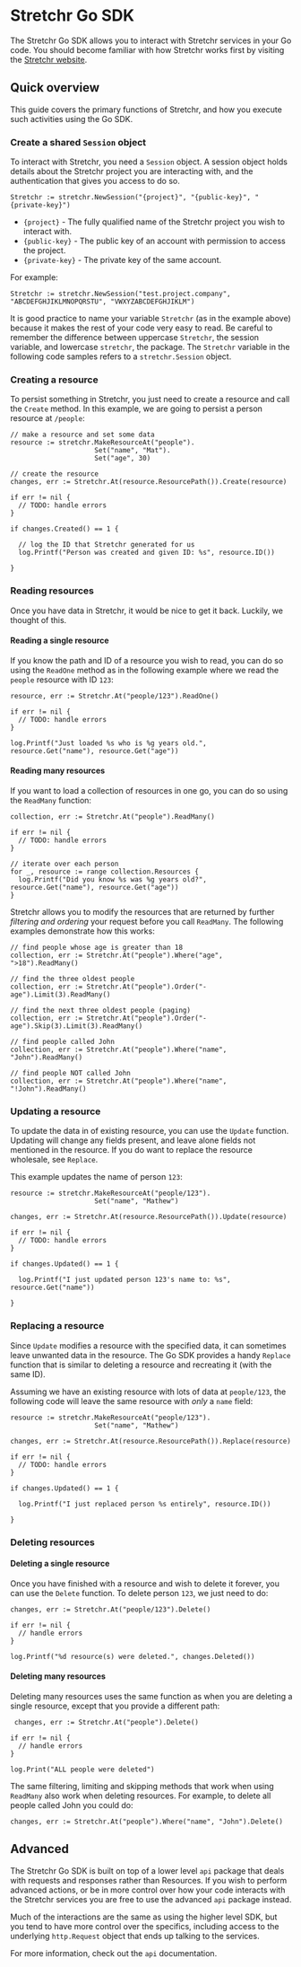 # Stretchr Go SDK

The Stretchr Go SDK allows you to interact with Stretchr services in your Go code.  You should become familiar with how Stretchr works first by visiting the [Stretchr website](http://www.stretchr.com/).

## Quick overview

This guide covers the primary functions of Stretchr, and how you execute such activities using the Go SDK.

### Create a shared `Session` object

To interact with Stretchr, you need a `Session` object.  A session object holds details about the Stretchr project you are interacting with, and the authentication that gives you access to do so.

    Stretchr := stretchr.NewSession("{project}", "{public-key}", "{private-key}")

  * `{project}` - The fully qualified name of the Stretchr project you wish to interact with.
  * `{public-key}` - The public key of an account with permission to access the project.
  * `{private-key}` - The private key of the same account.
  
For example:

    Stretchr := stretchr.NewSession("test.project.company", "ABCDEFGHJIKLMNOPQRSTU", "VWXYZABCDEFGHJIKLM")

  
It is good practice to name your variable `Stretchr` (as in the example above) because it makes the rest of your code very easy to read.  Be careful to remember the difference between uppercase `Stretchr`, the session variable, and lowercase `stretchr`, the package.  The `Stretchr` variable in the following code samples refers to a `stretchr.Session` object.

### Creating a resource

To persist something in Stretchr, you just need to create a resource and call the `Create` method.  In this example, we are going to persist a person resource at `/people`:

    // make a resource and set some data
    resource := stretchr.MakeResourceAt("people").
                         Set("name", "Mat").
                         Set("age", 30)
    
    // create the resource
    changes, err := Stretchr.At(resource.ResourcePath()).Create(resource)
    
    if err != nil {
      // TODO: handle errors
    }
    
    if changes.Created() == 1 {
      
      // log the ID that Stretchr generated for us
      log.Printf("Person was created and given ID: %s", resource.ID())
    
    }
    
### Reading resources

Once you have data in Stretchr, it would be nice to get it back.  Luckily, we thought of this.
    
#### Reading a single resource

If you know the path and ID of a resource you wish to read, you can do so using the `ReadOne` method as in the following example where we read the `people` resource with ID `123`:

    resource, err := Stretchr.At("people/123").ReadOne()
    
    if err != nil {
      // TODO: handle errors
    }
    
    log.Printf("Just loaded %s who is %g years old.", resource.Get("name"), resource.Get("age"))

#### Reading many resources

If you want to load a collection of resources in one go, you can do so using the `ReadMany` function:

    collection, err := Stretchr.At("people").ReadMany()
    
    if err != nil {
      // TODO: handle errors
    }
    
    // iterate over each person
    for _, resource := range collection.Resources {
      log.Printf("Did you know %s was %g years old?", resource.Get("name"), resource.Get("age"))
    }

Stretchr allows you to modify the resources that are returned by further _filtering and ordering_ your request before you call `ReadMany`.  The following examples demonstrate how this works:

    // find people whose age is greater than 18
    collection, err := Stretchr.At("people").Where("age", ">18").ReadMany()

    // find the three oldest people
    collection, err := Stretchr.At("people").Order("-age").Limit(3).ReadMany()

    // find the next three oldest people (paging)
    collection, err := Stretchr.At("people").Order("-age").Skip(3).Limit(3).ReadMany()

    // find people called John
    collection, err := Stretchr.At("people").Where("name", "John").ReadMany()

    // find people NOT called John
    collection, err := Stretchr.At("people").Where("name", "!John").ReadMany()

### Updating a resource

To update the data in of existing resource, you can use the `Update` function.  Updating will change any fields present, and leave alone fields not mentioned in the resource.  If you do want to replace the resource wholesale, see `Replace`.

This example updates the name of person `123`:

    resource := stretchr.MakeResourceAt("people/123").
                         Set("name", "Mathew")
    
    changes, err := Stretchr.At(resource.ResourcePath()).Update(resource)
    
    if err != nil {
      // TODO: handle errors
    }
    
    if changes.Updated() == 1 {
    
      log.Printf("I just updated person 123's name to: %s", resource.Get("name"))
      
    }

### Replacing a resource

Since `Update` modifies a resource with the specified data, it can sometimes leave unwanted data in the resource.  The Go SDK provides a handy `Replace` function that is similar to deleting a resource and recreating it (with the same ID).

Assuming we have an existing resource with lots of data at `people/123`, the following code will leave the same resource with *only* a `name` field:

    resource := stretchr.MakeResourceAt("people/123").
                         Set("name", "Mathew")
    
    changes, err := Stretchr.At(resource.ResourcePath()).Replace(resource)
    
    if err != nil {
      // TODO: handle errors
    }
    
    if changes.Updated() == 1 {
    
      log.Printf("I just replaced person %s entirely", resource.ID())
      
    }
    
### Deleting resources
    
#### Deleting a single resource

Once you have finished with a resource and wish to delete it forever, you can use the `Delete` function.  To delete person `123`, we just need to do:

    changes, err := Stretchr.At("people/123").Delete()
    
    if err != nil {
      // handle errors
    }
    
    log.Printf("%d resource(s) were deleted.", changes.Deleted())
    
#### Deleting many resources

Deleting many resources uses the same function as when you are deleting a single resource, except that you provide a different path:

     changes, err := Stretchr.At("people").Delete()
    
    if err != nil {
      // handle errors
    }
    
    log.Print("ALL people were deleted")

The same filtering, limiting and skipping methods that work when using `ReadMany` also work when deleting resources.  For example, to delete all people called John you could do:

    changes, err := Stretchr.At("people").Where("name", "John").Delete()

## Advanced

The Stretchr Go SDK is built on top of a lower level `api` package that deals with requests and responses rather than Resources.  If you wish to perform advanced actions, or be in more control over how your code interacts with the Stretchr services you are free to use the advanced `api` package instead.

Much of the interactions are the same as using the higher level SDK, but you tend to have more control over the specifics, including access to the underlying `http.Request` object that ends up talking to the services.

For more information, check out the `api` documentation.